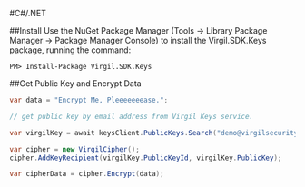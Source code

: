 #C#/.NET

##Install
Use the NuGet Package Manager (Tools -> Library Package Manager -> Package Manager Console) to install the Virgil.SDK.Keys package, running the command:
```
PM> Install-Package Virgil.SDK.Keys
```

##Get Public Key and Encrypt Data

```csharp
var data = "Encrypt Me, Pleeeeeeease.";

// get public key by email address from Virgil Keys service.

var virgilKey = await keysClient.PublicKeys.Search("demo@virgilsecurity.com");

var cipher = new VirgilCipher();
cipher.AddKeyRecipient(virgilKey.PublicKeyId, virgilKey.PublicKey);

var cipherData = cipher.Encrypt(data);
```
